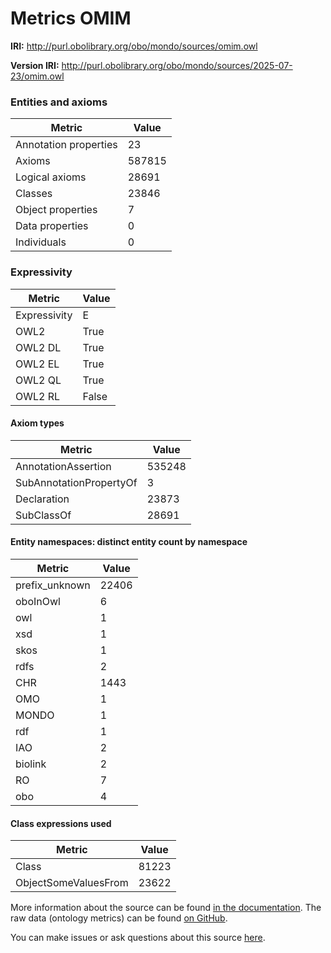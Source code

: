 # Metrics OMIM

**IRI:** http://purl.obolibrary.org/obo/mondo/sources/omim.owl

**Version IRI:** http://purl.obolibrary.org/obo/mondo/sources/2025-07-23/omim.owl

### Entities and axioms

| Metric | Value |
| ------ | ----- |
| Annotation properties | 23 |
| Axioms | 587815 |
| Logical axioms | 28691 |
| Classes | 23846 |
| Object properties | 7 |
| Data properties | 0 |
| Individuals | 0 |


### Expressivity

| Metric | Value |
| ------ | ----- |
| Expressivity | E |
| OWL2 | True |
| OWL2 DL | True |
| OWL2 EL | True |
| OWL2 QL | True |
| OWL2 RL | False |

#### Axiom types

| Metric | Value |
| ------ | ----- |
| AnnotationAssertion | 535248 |
| SubAnnotationPropertyOf | 3 |
| Declaration | 23873 |
| SubClassOf | 28691 |


#### Entity namespaces: distinct entity count by namespace

| Metric | Value |
| ------ | ----- |
| prefix_unknown | 22406 |
| oboInOwl | 6 |
| owl | 1 |
| xsd | 1 |
| skos | 1 |
| rdfs | 2 |
| CHR | 1443 |
| OMO | 1 |
| MONDO | 1 |
| rdf | 1 |
| IAO | 2 |
| biolink | 2 |
| RO | 7 |
| obo | 4 |


#### Class expressions used

| Metric | Value |
| ------ | ----- |
| Class | 81223 |
| ObjectSomeValuesFrom | 23622 |


More information about the source can be found [in the documentation](../sources.md). The raw data (ontology metrics) can be found [on GitHub](https://github.com/monarch-initiative/mondo-ingest/tree/main/src/ontology/metadata).

You can make issues or ask questions about this source [here](https://github.com/monarch-initiative/mondo-ingest/issues).

